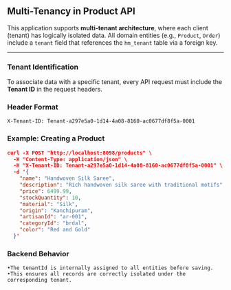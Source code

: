 ## Multi-Tenancy in Product API

This application supports **multi-tenant architecture**, where each client (tenant) has logically isolated data. All domain entities (e.g., `Product`, `Order`) include a `tenant` field that references the `hm_tenant` table via a foreign key.

---

###  Tenant Identification

To associate data with a specific tenant, every API request must include the **Tenant ID** in the request headers.

### Header Format

```http
X-Tenant-ID: Tenant-a297e5a0-1d14-4a08-8160-ac0677df8f5a-0001
```
### Example: Creating a Product

```json
curl -X POST "http://localhost:8098/products" \
  -H "Content-Type: application/json" \
  -H "X-Tenant-ID: Tenant-a297e5a0-1d14-4a08-8160-ac0677df8f5a-0001" \
  -d '{
    "name": "Handwoven Silk Saree",
    "description": "Rich handwoven silk saree with traditional motifs",
    "price": 6499.99,
    "stockQuantity": 10,
    "material": "Silk",
    "origin": "Kanchipuram",
    "artisanId": "ar-001",
    "categoryId": "brdal",
    "color": "Red and Gold"
  }'
```

### Backend Behavior

 	•The tenantId is internally assigned to all entities before saving.
	•This ensures all records are correctly isolated under the corresponding tenant.